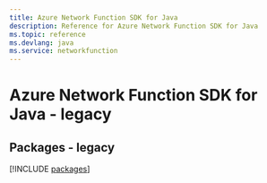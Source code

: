 ```yaml
---
title: Azure Network Function SDK for Java
description: Reference for Azure Network Function SDK for Java
ms.topic: reference
ms.devlang: java
ms.service: networkfunction
---
```

# Azure Network Function SDK for Java - legacy
## Packages - legacy
[!INCLUDE [packages](network-function-index.md)]

